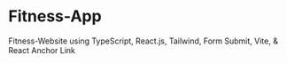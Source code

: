 # Fitness-App
Fitness-Website using TypeScript, React.js, Tailwind, Form Submit, Vite, &amp; React Anchor Link
